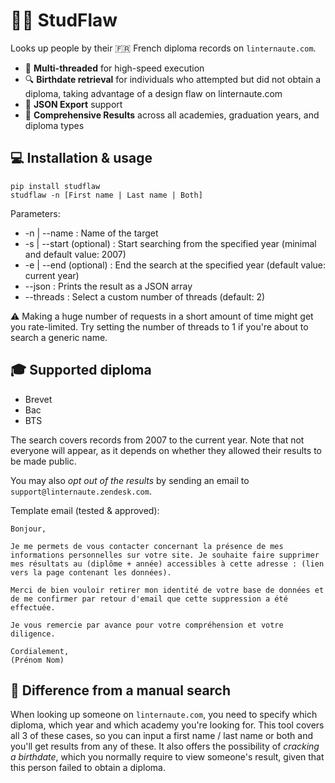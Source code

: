 # 🧑‍🎓 StudFlaw

Looks up people by their 🇫🇷 French diploma records on `linternaute.com`.

- 🚀 **Multi-threaded** for high-speed execution
- 🔍 **Birthdate retrieval** for individuals who attempted but did not obtain a diploma, taking advantage of a design flaw on linternaute.com
- 📁 **JSON Export** support
- 📜 **Comprehensive Results** across all academies, graduation years, and diploma types

## 💻 Installation & usage
```
pip install studflaw
studflaw -n [First name | Last name | Both]
```
Parameters:
- -n | --name : Name of the target
- -s | --start (optional) : Start searching from the specified year (minimal and default value: 2007)
- -e | --end (optional) : End the search at the specified year (default value: current year)
- --json : Prints the result as a JSON array
- --threads : Select a custom number of threads (default: 2)

⚠️ Making a huge number of requests in a short amount of time might get you rate-limited.
Try setting the number of threads to 1 if you're about to search a generic name.

## 🎓 Supported diploma
- Brevet
- Bac
- BTS

The search covers records from 2007 to the current year. 
Note that not everyone will appear, as it depends on whether they allowed their results to be made public.

You may also *opt out of the results* by sending an email to `support@linternaute.zendesk.com`.

Template email (tested & approved):
```
Bonjour,

Je me permets de vous contacter concernant la présence de mes informations personnelles sur votre site. Je souhaite faire supprimer mes résultats au (diplôme + année) accessibles à cette adresse : (lien vers la page contenant les données).

Merci de bien vouloir retirer mon identité de votre base de données et de me confirmer par retour d'email que cette suppression a été effectuée.

Je vous remercie par avance pour votre compréhension et votre diligence.

Cordialement,
(Prénom Nom)
```

## 🔎 Difference from a manual search
When looking up someone on `linternaute.com`, you need to specify which diploma, which year and which academy you're looking for.
This tool covers all 3 of these cases, so you can input a first name / last name or both and you'll get results from any of these.
It also offers the possibility of *cracking a birthdate*, which you normally require to view someone's result, given that this person failed to obtain a diploma.
